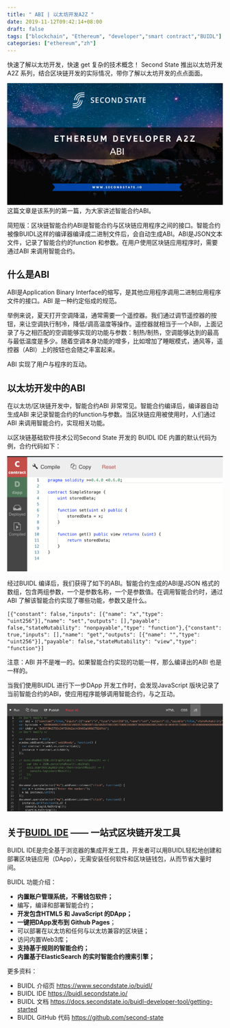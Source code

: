 ```yaml
---
title: " ABI | 以太坊开发A2Z "
date: 2019-11-12T09:42:14+08:00
draft: false
tags: ["blockchain", "Ethereum", "developer","smart contract","BUIDL"]
categories: ["ethereum","zh"]
---
```


快速了解以太坊开发，快速 get 复杂的技术概念！
Second State 推出以太坊开发A2Z 系列，结合区块链开发的实际情况，带你了解以太坊开发的点点面面。

![](/images/20191112-abi-01.png)
这篇文章是该系列的第一篇，为大家讲述智能合约ABI。

简短版：区块链智能合约ABI是智能合约与区块链应用程序之间的接口。智能合约被像BUIDL这样的编译器编译成二进制文件后，会自动生成ABI。ABI是JSON文本文件，记录了智能合约的function 和参数。在用户使用区块链应用程序时，需要通过ABI 来调用智能合约。

## 什么是ABI

ABI是Application Binary Interface的缩写，是其他应用程序调用二进制应用程序文件的接口。ABI 是一种约定俗成的规范。

举例来说，夏天打开空调降温，通常需要一个遥控器。我们通过调节遥控器的按钮，来让空调执行制冷，降低/调高温度等操作。遥控器就相当于一个ABI，上面记录了与之相匹配的空调能够实现的功能与参数：制热/制热，空调能够达到的最高与最低温度是多少。随着空调本身功能的增多，比如增加了睡眠模式，通风等，遥控器（ABI）上的按钮也会随之丰富起来。

ABI 实现了用户与程序的互动。

## 以太坊开发中的ABI

在以太坊/区块链开发中，智能合约ABI 非常常见。智能合约编译后，编译器自动生成ABI 来记录智能合约的function与参数。当区块链应用被使用时，人们通过ABI 来调用智能合约，实现相关功能。

以区块链基础软件技术公司Second State 开发的 BUIDL IDE 内置的默认代码为例，合约代码如下：

![](/images/20191112-abi-02.png)

经过BUIDL 编译后，我们获得了如下的ABI。智能合约生成的ABI是JSON 格式的数组，包含两组参数，一个是参数名称，一个是参数值。在调用智能合约时，通过ABI 了解该智能合约实现了哪些功能，参数又是什么。
```
[{"constant": false,"inputs": [{"name": "x","type": "uint256"}],"name": "set","outputs": [],"payable": false,"stateMutability": "nonpayable","type": "function"},{"constant": true,"inputs": [],"name": "get","outputs": [{"name": "","type": "uint256"}],"payable": false,"stateMutability": "view","type": "function"}]
```

注意：ABI 并不是唯一的。如果智能合约实现的功能一样，那么编译出的ABI 也是一样的。

当我们使用BUIDL 进行下一步DApp 开发工作时，会发现JavaScript 版块记录了当前智能合约的ABI，使应用程序能够调用智能合约，与之互动。

![](/images/20191112-abi-03.png)

## 关于[BUIDL IDE](https://www.secondstate.io/buidl/) —— 一站式区块链开发工具

BUIDL IDE是完全基于浏览器的集成开发工具，开发者可以用BUIDL轻松地创建和部署区块链应用（DApp），无需安装任何软件和区块链钱包，从而节省大量时间。

BUIDL 功能介绍：

* **内置账户管理系统，不需钱包软件；**
* 编写，编译和部署智能合约；
* **开发包含HTML5 和 JavaScript 的DApp；**
* **一键把DApp发布到 Github Pages**；
* 可以部署在以太坊和任何与以太坊兼容的区块链；
* 访问内置Web3库；
* **支持基于规则的智能合约；**
* **内置基于ElasticSearch 的实时智能合约搜索引擎；**


更多资料：

* BUIDL 介绍页
    https://www.secondstate.io/buidl/
* BUIDL IDE
    https://buidl.secondstate.io/
* BUIDL 文档
    https://docs.secondstate.io/buidl-developer-tool/getting-started
* BUIDL GitHub 代码
    https://github.com/second-state



